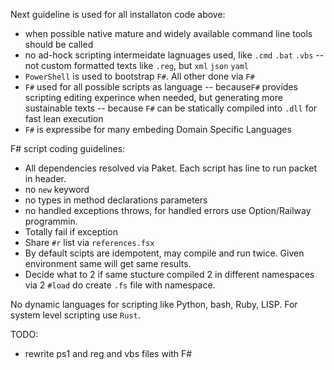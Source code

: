 Next guideline is used for all installaton code above:
- when possible native mature and widely available command line tools should be called
- no ad-hock scripting intermeidate lagnuages used, like `.cmd` `.bat` `.vbs`
-- not custom formatted texts like `.reg`, but `xml` `json` `yaml`
- `PowerShell` is used to bootstrap `F#`. All other done via `F#`
- `F#` used for all possible scripts as language 
-- because`F#` provides scripting editing experince when needed, but generating more sustainable texts
-- because `F#` can be statically compiled into `.dll` for fast lean execution
- `F#` is expressibe for many embeding Domain Specific Languages 

F# script coding guidelines:
- All dependencies resolved via Paket. Each script has line to run packet in header.
- no `new` keyword
- no types in method declarations parameters 
- no handled exceptions throws, for handled errors use Option/Railway programmin. 
- Totally fail if exception
- Share `#r` list via `references.fsx`
- By default scipts are idempotent, may compile and run twice. Given environment same will get same results.
- Decide what to 2 if same stucture compiled 2 in different namespaces via 2 `#load` do create `.fs` file with namespace.

No dynamic languages for scripting like Python, bash, Ruby, LISP. For system level scripting use `Rust`.

TODO:
- rewrite ps1 and reg and vbs files with F#





